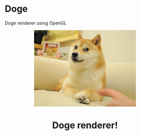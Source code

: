 # Doge
Doge renderer using OpenGL
<div align="center">
  <img src="https://github.com/sshuvo01/Doge/blob/main/Doge.jpg" width=320 height=240>

  <H1>Doge renderer!</H1>
</div>
